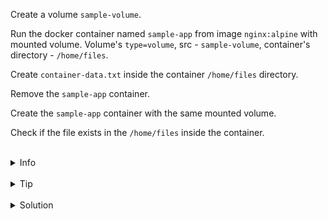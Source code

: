 
Create a volume `sample-volume`.

Run the docker container named `sample-app` from image `nginx:alpine` with mounted volume.
Volume's `type=volume`, src - `sample-volume`, container's directory - `/home/files`.

Create `container-data.txt` inside the container `/home/files` directory.

Remove the `sample-app` container.

Create the `sample-app` container with the same mounted volume.

Check if the file exists in the `/home/files` inside the container.


<br>
<details><summary>Info</summary>
<br>

```plain
Docs - https://docs.docker.com/storage/volumes/

Use `docker volume --help` - to see how to work with volumes.
```

</details>

<br>
<details><summary>Tip</summary>
<br>

```plain
Use `--mount` flag when running the container.

If you want to see where on the host the created volume is mounted use:
`docker volume inspect sample-volume` command.
```

</details>


<br>
<details><summary>Solution</summary>
<br>

<br>

Create volume:

<br>

```plain
docker volume create sample-volume
```{{exec}}


<br>

Run the container with the mounted directory:

<br>

```plain
docker run -d --mount type=volume,src=sample-volume,target=/home/files --name sample-app nginx:alpine
```{{exec}}

<br>

Create `container-data.txt` inside the container's /home/files directory:

<br>

```plain

docker exec sample-app touch /home/files/container-data.txt

```

<br>

Remove the `sample-app` container:

<br>

```plain
docker rm -f sample-app
Or
docker stop sample app && docker rm sample-app
```{{exec}}

<br>

Run the container `sample-app` again with the same mounted volume:

<br>

```plain
docker run -d --mount type=volume,src=sample-volume,target=/home/files --name sample-app nginx:alpine
```{{exec}}

<br>

List files in the mounted `/home/files` directory inside the container `sample-app`:

<br>

```plain
docker exec sample-app ls /home/files
```{{exec}}